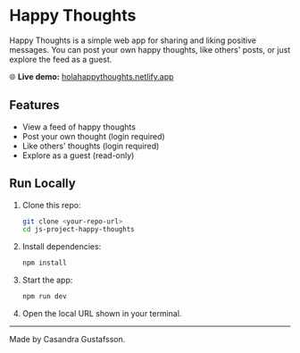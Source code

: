 # Happy Thoughts

Happy Thoughts is a simple web app for sharing and liking positive messages. You can post your own happy thoughts, like others' posts, or just explore the feed as a guest.

🌐 **Live demo:** [holahappythoughts.netlify.app](https://holahappythoughts.netlify.app/)

## Features

- View a feed of happy thoughts
- Post your own thought (login required)
- Like others' thoughts (login required)
- Explore as a guest (read-only)

## Run Locally

1. Clone this repo:
   ```bash
   git clone <your-repo-url>
   cd js-project-happy-thoughts
   ```
2. Install dependencies:
   ```bash
   npm install
   ```
3. Start the app:
   ```bash
   npm run dev
   ```
4. Open the local URL shown in your terminal.

---

Made by Casandra Gustafsson.

